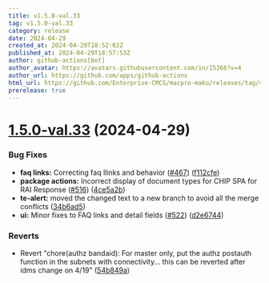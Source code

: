 ```yaml
---
title: v1.5.0-val.33
tag: v1.5.0-val.33
category: release
date: 2024-04-29
created_at: 2024-04-29T18:52:02Z
published_at: 2024-04-29T18:57:53Z
author: github-actions[bot]
author_avatar: https://avatars.githubusercontent.com/in/15368?v=4
author_url: https://github.com/apps/github-actions
html_url: https://github.com/Enterprise-CMCS/macpro-mako/releases/tag/v1.5.0-val.33
prerelease: true
---
```


# [1.5.0-val.33](https://github.com/Enterprise-CMCS/macpro-mako/compare/v1.5.0-val.32...v1.5.0-val.33) (2024-04-29)


### Bug Fixes

* **faq links:** Correcting faq llinks and behavior ([#467](https://github.com/Enterprise-CMCS/macpro-mako/issues/467)) ([f112cfe](https://github.com/Enterprise-CMCS/macpro-mako/commit/f112cfef4336966fc7d0bd79d81d6b6bb5ac17c5))
* **package actions:** Incorrect display of document types for CHIP SPA for RAI Response ([#516](https://github.com/Enterprise-CMCS/macpro-mako/issues/516)) ([4ce5a2b](https://github.com/Enterprise-CMCS/macpro-mako/commit/4ce5a2ba08315126fbd43bf744ec9db4df7de65e))
* **te-alert:** moved the changed text to a new branch to avoid all the merge conflicts ([34b6ad5](https://github.com/Enterprise-CMCS/macpro-mako/commit/34b6ad5d20f1b50f1e3b487a3b292029ec181e52))
* **ui:** Minor fixes to FAQ links and detail fields ([#522](https://github.com/Enterprise-CMCS/macpro-mako/issues/522)) ([d2e6744](https://github.com/Enterprise-CMCS/macpro-mako/commit/d2e6744a1f41130822c17786be120d4b3e8e54cd))


### Reverts

* Revert "chore(authz bandaid):  For master only, put the authz postauth function in the subnets with connectivity... this can be reverted after idms change on 4/19" ([54b849a](https://github.com/Enterprise-CMCS/macpro-mako/commit/54b849a4959bd9e5589aeb8978a86f99d63e2106))




